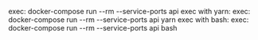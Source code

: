 exec: docker-compose run --rm --service-ports api
exec with yarn: exec: docker-compose run --rm --service-ports api yarn
exec with bash: exec: docker-compose run --rm --service-ports api bash